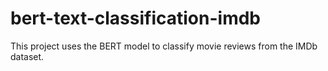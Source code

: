 # bert-text-classification-imdb
This project uses the BERT model to classify movie reviews from the IMDb dataset.
